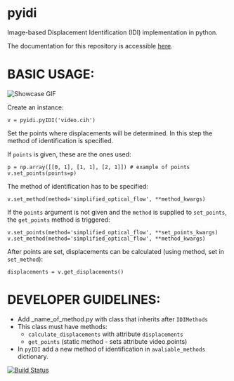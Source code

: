 # pyidi
Image-based Displacement Identification (IDI) implementation in python.

The documentation for this repository is accessible [here](https://pyidi.readthedocs.io/en/latest/index.html).

# BASIC USAGE:
![Showcase GIF](usage_gif.gif)

Create an instance:
```
v = pyidi.pyIDI('video.cih')
```
Set the points where displacements will be determined. In this step the method of identification is specified.

If `points` is given, these are the ones used:
```
p = np.array([[0, 1], [1, 1], [2, 1]]) # example of points
v.set_points(points=p)
```
The method of identification has to be specified:
```
v.set_method(method='simplified_optical_flow', **method_kwargs)
```
If the `points` argument is not given and the `method` is supplied to `set_points`, the `get_points` method is triggered:
```
v.set_points(method='simplified_optical_flow', **set_points_kwargs)
v.set_method(method='simplified_optical_flow', **method_kwargs)
```
After points are set, displacements can be calculated (using method, set in `set_method`):
```
displacements = v.get_displacements()
```

# DEVELOPER GUIDELINES:
* Add _name_of_method.py with class that inherits after `IDIMethods`
* This class must have methods:
	* `calculate_displacements` with attribute `displacements`
	* `get_points` (static method - sets attribute video.points)
* In `pyIDI` add a new method of identification in `avaliable_methods` dictionary.

[![Build Status](https://travis-ci.com/ladisk/pyidi.svg?branch=master)](https://travis-ci.com/ladisk/pyidi)